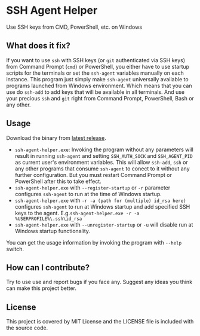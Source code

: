 # SSH Agent Helper
Use SSH keys from CMD, PowerShell, etc. on Windows

## What does it fix?
If you want to use `ssh` with SSH keys (or `git` authenticated via SSH keys) from Command Prompt (`cmd`)
or PowerShell, you either have to use startup scripts for the terminals or set the `ssh-agent` variables manually
on each instance. This program just simply make `ssh-agent` universally available to programs launched from
Windows environment. Which means that you can use do `ssh-add` to add keys that will be available in all terminals.
And use your precious `ssh` and `git` right from Command Prompt, PowerShell, Bash or any other.

## Usage
Download the binary from [latest release](https://github.com/raeesbhatti/ssh-agent-helper/releases/latest).
* `ssh-agent-helper.exe`: Invoking the program without any parameters will result in running `ssh-agent`
and setting `SSH_AUTH_SOCK` and `SSH_AGENT_PID` as current user's environment variables. This will allow
`ssh-add`, `ssh` or any other programs that consume `ssh-agent` to conect to it without any further
configuration. But you must restart Command Prompt or PowerShell after this to take effect.
* `ssh-agent-helper.exe` with `--register-startup` or `-r` parameter configures `ssh-agent` to run at the time of Windows startup.
* `ssh-agent-helper.exe` with `-r -a (path for (multiple) id_rsa here)` configures `ssh-agent` to run at Windows startup and add specified SSH keys to the agent. E.g.`ssh-agent-helper.exe -r -a %USERPROFILE%\.ssh\id_rsa`
* `ssh-agent-helper.exe` with `--unregister-startup` or `-u` will disable run at Windows startup functionality.

You can get the usage information by invoking the program with `--help` switch.

## How can I contribute?
Try to use use and report bugs if you face any. Suggest any ideas you think can make this project better.

## License
This project is covered by MIT License and the LICENSE file is included with the source code.
